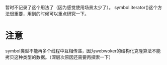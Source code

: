 暂时不记录了这个用法了（因为感觉使用场景太少了）。
symbol.iterator()这个方法很重要，用到的时候可以重点研究一下。
# 注意
symbol类型不能再多个线程中互相传递，因为webwoker的结构化克隆算法不能拷贝这种类型的数据。（深层次原因还需要再探索一下）
